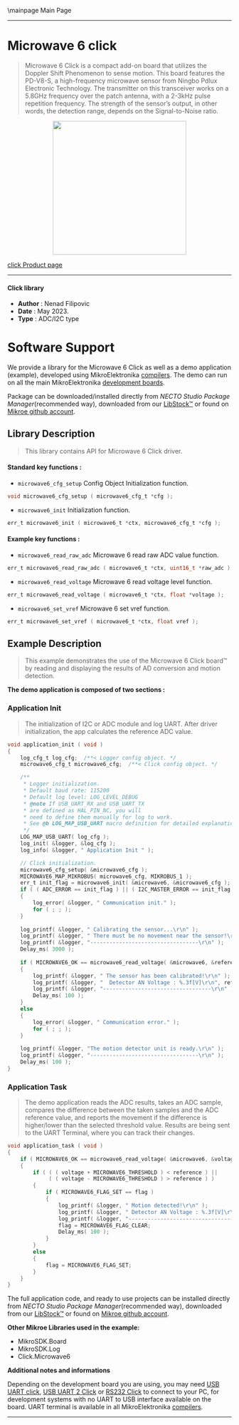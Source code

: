 \mainpage Main Page

---
# Microwave 6 click

> Microwave 6 Click is a compact add-on board that utilizes the Doppler Shift Phenomenon to sense motion. 
> This board features the PD-V8-S, a high-frequency microwave sensor from Ningbo Pdlux Electronic Technology. 
> The transmitter on this transceiver works on a 5.8GHz frequency over the patch antenna, 
> with a 2-3kHz pulse repetition frequency. The strength of the sensor’s output, in other words, 
> the detection range, depends on the Signal-to-Noise ratio. 

<p align="center">
  <img src="https://download.mikroe.com/images/click_for_ide/microwave6_click.png" height=300px>
</p>

[click Product page](https://www.mikroe.com/microwave-6-click)

---


#### Click library

- **Author**        : Nenad Filipovic
- **Date**          : May 2023.
- **Type**          : ADC/I2C type


# Software Support

We provide a library for the Microwave 6 Click
as well as a demo application (example), developed using MikroElektronika
[compilers](https://www.mikroe.com/necto-studio).
The demo can run on all the main MikroElektronika [development boards](https://www.mikroe.com/development-boards).

Package can be downloaded/installed directly from *NECTO Studio Package Manager*(recommended way), downloaded from our [LibStock&trade;](https://libstock.mikroe.com) or found on [Mikroe github account](https://github.com/MikroElektronika/mikrosdk_click_v2/tree/master/clicks).

## Library Description

> This library contains API for Microwave 6 Click driver.

#### Standard key functions :

- `microwave6_cfg_setup` Config Object Initialization function.
```c
void microwave6_cfg_setup ( microwave6_cfg_t *cfg );
```

- `microwave6_init` Initialization function.
```c
err_t microwave6_init ( microwave6_t *ctx, microwave6_cfg_t *cfg );
```

#### Example key functions :

- `microwave6_read_raw_adc` Microwave 6 read raw ADC value function.
```c
err_t microwave6_read_raw_adc ( microwave6_t *ctx, uint16_t *raw_adc );
```

- `microwave6_read_voltage` Microwave 6 read voltage level function.
```c
err_t microwave6_read_voltage ( microwave6_t *ctx, float *voltage );
```

- `microwave6_set_vref` Microwave 6 set vref function.
```c
err_t microwave6_set_vref ( microwave6_t *ctx, float vref );
```

## Example Description

> This example demonstrates the use of the Microwave 6 Click board™ 
> by reading and displaying the results of AD conversion and motion detection.

**The demo application is composed of two sections :**

### Application Init

> The initialization of I2C or ADC module and log UART.
> After driver initialization, the app calculates the reference ADC value.

```c
void application_init ( void )
{
    log_cfg_t log_cfg;  /**< Logger config object. */
    microwave6_cfg_t microwave6_cfg;  /**< Click config object. */

    /** 
     * Logger initialization.
     * Default baud rate: 115200
     * Default log level: LOG_LEVEL_DEBUG
     * @note If USB_UART_RX and USB_UART_TX 
     * are defined as HAL_PIN_NC, you will 
     * need to define them manually for log to work. 
     * See @b LOG_MAP_USB_UART macro definition for detailed explanation.
     */
    LOG_MAP_USB_UART( log_cfg );
    log_init( &logger, &log_cfg );
    log_info( &logger, " Application Init " );

    // Click initialization.
    microwave6_cfg_setup( &microwave6_cfg );
    MICROWAVE6_MAP_MIKROBUS( microwave6_cfg, MIKROBUS_1 );
    err_t init_flag = microwave6_init( &microwave6, &microwave6_cfg );
    if ( ( ADC_ERROR == init_flag ) || ( I2C_MASTER_ERROR == init_flag ) )
    {
        log_error( &logger, " Communication init." );
        for ( ; ; );
    }
    
    log_printf( &logger, " Calibrating the sensor...\r\n" );
    log_printf( &logger, " There must be no movement near the sensor!\r\n" );
    log_printf( &logger, "----------------------------------\r\n" );
    Delay_ms( 3000 );
    
    if ( MICROWAVE6_OK == microwave6_read_voltage( &microwave6, &reference ) )
    {
        log_printf( &logger, " The sensor has been calibrated!\r\n" );
        log_printf( &logger, "  Detector AN Voltage : %.3f[V]\r\n", reference );
        log_printf( &logger, "----------------------------------\r\n" );
        Delay_ms( 100 );
    }
    else
    {
        log_error( &logger, " Communication error." );
        for ( ; ; );
    }
    
    log_printf( &logger, "The motion detector unit is ready.\r\n" );
    log_printf( &logger, "----------------------------------\r\n" );
    Delay_ms( 100 );
}
```

### Application Task

> The demo application reads the ADC results, takes an ADC sample, 
> compares the difference between the taken samples and the ADC reference value, 
> and reports the movement if the difference is higher/lower than the selected threshold value.
> Results are being sent to the UART Terminal, where you can track their changes.

```c
void application_task ( void ) 
{
    if ( MICROWAVE6_OK == microwave6_read_voltage( &microwave6, &voltage ) )
    {
        if ( ( ( voltage + MICROWAVE6_THRESHOLD ) < reference ) || 
             ( ( voltage - MICROWAVE6_THRESHOLD ) > reference ) )
        {
            if ( MICROWAVE6_FLAG_SET == flag )
            {
                log_printf( &logger, " Motion detected!\r\n" );
                log_printf( &logger, " Detector AN Voltage : %.3f[V]\r\n", voltage );
                log_printf( &logger, "----------------------------------\r\n" );
                flag = MICROWAVE6_FLAG_CLEAR;
                Delay_ms( 100 );
            }
        }
        else
        {
            flag = MICROWAVE6_FLAG_SET;
        }
    }
}
```

The full application code, and ready to use projects can be installed directly from *NECTO Studio Package Manager*(recommended way), downloaded from our [LibStock&trade;](https://libstock.mikroe.com) or found on [Mikroe github account](https://github.com/MikroElektronika/mikrosdk_click_v2/tree/master/clicks).

**Other Mikroe Libraries used in the example:**

- MikroSDK.Board
- MikroSDK.Log
- Click.Microwave6

**Additional notes and informations**

Depending on the development board you are using, you may need
[USB UART click](https://www.mikroe.com/usb-uart-click),
[USB UART 2 Click](https://www.mikroe.com/usb-uart-2-click) or
[RS232 Click](https://www.mikroe.com/rs232-click) to connect to your PC, for
development systems with no UART to USB interface available on the board. UART
terminal is available in all MikroElektronika
[compilers](https://shop.mikroe.com/compilers).

---
